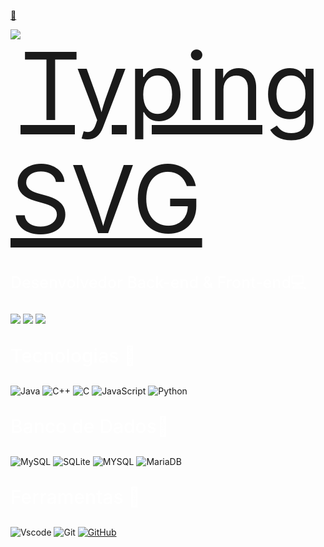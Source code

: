 <div style="display:flex; width: 100%; justify-content: flex-start">
  <a href="https://git.io/typing-svg">
 <p>👋</p>
    <img src="https://readme-typing-svg.herokuapp.com/?center=true&vCenter=true&color=ffffff&lines=Olá,%20+me+chamo+Tiago+Talamonte" alt="Typing SVG" style="font-size: 150px" >
  </a>
</div>

<div>
<p style="color: #fff; font-size: 25px; font-weight: 500">Desenvolvedor Back-end & Front-end💻</p>
</div>

<div> 
  <a href = "tiagotalamonte98@gmail.com"><img src="https://img.shields.io/badge/Gmail-333333?style=for-the-badge&logo=gmail&logoColor=red)](mailto:SEUGMAIL" target="_blank"></a>
  <a href="https://www.linkedin.com/in/tiago-talamonte-985a001b1/" target="_blank"><img src="https://img.shields.io/badge/LinkedIn-0077B5?style=for-the-badge&logo=linkedin&logoColor=white)](https://www.linkedin.com/in/SEUUSERNAME" target="_blank"></a>   
  <a href="https://github.com/TiagoTalamonte" target="_blank"><img src="https://img.shields.io/badge/GitHub-100000?style=for-the-badge&logo=github&logoColor=white)](https://github.com/SEUUSERNAME" target="_blank"></a> 
</div>

<div>
<p style="color: #fff; font-size: 30px; font-weight: 500">Tecnologias 🚀</p>
</div>

![Java](https://img.shields.io/badge/java-%23ED8B00.svg?style=for-the-badge&logo=openjdk&logoColor=white)
![C++](https://img.shields.io/badge/C%2B%2B-00599C?style=for-the-badge&logo=c%2B%2B&logoColor=white)
![C](https://img.shields.io/badge/C-00599C?style=for-the-badge&logo=c&logoColor=white)
![JavaScript](https://img.shields.io/badge/JavaScript-F7DF1E?style=for-the-badge&logo=javascript&logoColor=black)
![Python](https://img.shields.io/badge/python-3670A0?style=for-the-badge&logo=python&logoColor=ffdd54)
<div>

<p style="color: #fff; font-size: 30px; font-weight: 500">Banco de Dados🏦 </p>
</div>

![MySQL](https://img.shields.io/badge/MySQL-00000F?style=for-the-badge&logo=mysql&logoColor=white)
![SQLite](https://img.shields.io/badge/SQLite-000?style=for-the-badge&logo=sqlite&logoColor=07405E)
![MYSQL](https://img.shields.io/badge/Mysql-192436?style=for-the-badge&logo=mysql&logoColor=6E99F5)
![MariaDB](https://img.shields.io/badge/MariaDB-003545?style=for-the-badge&logo=mariadb&logoColor=white)

<div>
<p style="color: #fff; font-size: 30px; font-weight: 500">Ferramentas 🔨</p>
</div>     

![Vscode](https://img.shields.io/badge/Vscode-007ACC?style=for-the-badge&logo=visual-studio-code&logoColor=white)
![Git](https://img.shields.io/badge/GIT-E44C30?style=for-the-badge&logo=git&logoColor=white)
[![GitHub](https://img.shields.io/badge/GitHub-100000?style=for-the-badge&logo=github&logoColor=white)](https://github.com/SEUUSERNAME)
